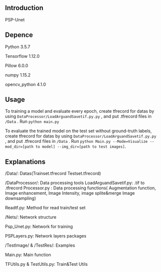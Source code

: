 ## Introduction
PSP-Unet

## Depence

Python 3.5.7

Tensorflow 1.12.0

Pillow 6.0.0

numpy 1.15.2

opencv_python 4.1.0


## Usage

To training a model and evaluate every epoch, create tfrecord for datas by using `DataProcessor/LoadArguandSavetif.py.py` , and put .tfrecord files in `/Data` . Run `python main.py`

To evaluate the trained model on the test set without ground-truth labels,  create tfrecord for datas by using `DataProcessor/LoadArguandSavetif.py.py` , and put .tfrecord files in `/Data` .  Run `python Main.py --Mode=Visualize --mod_dir=[path to model] --img_dir=[path to test images]`. 



## Explanations
/Data/:  Datas(Trainset.tfrecord  Testset.tfrecord)

/DataProcessor/:  Data processing tools
      LoadArguandSavetif.py: .tif to .tfrecord
      Processor.py :  Data processing functions( Augmentation function,  Image enhancement, Image Intensity, image splite&merge Image downsampling)

Readtf.py:  Method for read train/test set

/Nets/:  Network structure

Psp_Unet.py:   Network for training

PSPLayers.py:   Network layers packages

/TestImage/  & /TestRes/:  Examples

Main.py:  Main function

TFUtils.py & TestUtils.py:   Train&Test Utils
